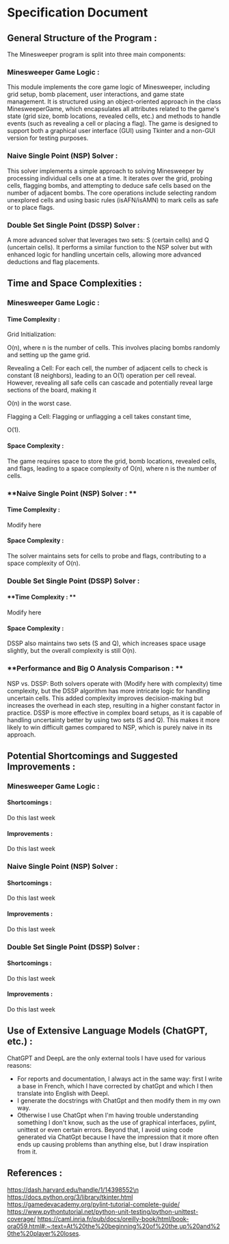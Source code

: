 # Specification Document

## **General Structure of the Program :**
The Minesweeper program is split into three main components:

### **Minesweeper Game Logic :**

This module implements the core game logic of Minesweeper, including grid setup, bomb placement, user interactions, and game state management.
It is structured using an object-oriented approach in the class MinesweeperGame, which encapsulates all attributes related to the game's state (grid size, bomb locations, revealed cells, etc.) and methods to handle events (such as revealing a cell or placing a flag).
The game is designed to support both a graphical user interface (GUI) using Tkinter and a non-GUI version for testing purposes.

### **Naive Single Point (NSP) Solver :**

This solver implements a simple approach to solving Minesweeper by processing individual cells one at a time.
It iterates over the grid, probing cells, flagging bombs, and attempting to deduce safe cells based on the number of adjacent bombs.
The core operations include selecting random unexplored cells and using basic rules (isAFN/isAMN) to mark cells as safe or to place flags.

### **Double Set Single Point (DSSP) Solver :**

A more advanced solver that leverages two sets: S (certain cells) and Q (uncertain cells).
It performs a similar function to the NSP solver but with enhanced logic for handling uncertain cells, allowing more advanced deductions and flag placements.

## **Time and Space Complexities :**

### **Minesweeper Game Logic :**

#### **Time Complexity :**

Grid Initialization: 

O(n), where n is the number of cells. This involves placing bombs randomly and setting up the game grid.

Revealing a Cell: For each cell, the number of adjacent cells to check is constant (8 neighbors), leading to an O(1) operation per cell reveal. However, revealing all safe cells can cascade and potentially reveal large sections of the board, making it 

O(n) in the worst case.

Flagging a Cell: Flagging or unflagging a cell takes constant time, 

O(1).

#### **Space Complexity :**

The game requires space to store the grid, bomb locations, revealed cells, and flags, leading to a space complexity of 
O(n), where n is the number of cells. 

### **Naive Single Point (NSP) Solver : **

#### **Time Complexity :**

Modify here

#### **Space Complexity :**

The solver maintains sets for cells to probe and flags, contributing to a space complexity of O(n).


### **Double Set Single Point (DSSP) Solver :**

#### **Time Complexity : **

Modify here

#### **Space Complexity :**
DSSP also maintains two sets (S and Q), which increases space usage slightly, but the overall complexity is still O(n).


### **Performance and Big O Analysis Comparison : ** 
NSP vs. DSSP:
Both solvers operate with (Modify here with complexity) time complexity, but the DSSP algorithm has more intricate logic for handling uncertain cells. This added complexity improves decision-making but increases the overhead in each step, resulting in a higher constant factor in practice.
DSSP is more effective in complex board setups, as it is capable of handling uncertainty better by using two sets (S and Q). This makes it more likely to win difficult games compared to NSP, which is purely naive in its approach.


## **Potential Shortcomings and Suggested Improvements :**

### **Minesweeper Game Logic :**

#### **Shortcomings :**

Do this last week

#### **Improvements :**

Do this last week


### **Naive Single Point (NSP) Solver :**

#### **Shortcomings :**

Do this last week

#### **Improvements :**

Do this last week

### **Double Set Single Point (DSSP) Solver :**

#### **Shortcomings :**

Do this last week

#### **Improvements :**

Do this last week

## **Use of Extensive Language Models (ChatGPT, etc.) :**

ChatGPT and DeepL are the only external tools I have used for various reasons:
- For reports and documentation, I always act in the same way: first I write a base in French, which I have corrected by chatGpt and which I then translate into English with Deepl.
- I generate the docstrings with ChatGpt and then modify them in my own way.
- Otherwise I use ChatGpt when I'm having trouble understanding something I don't know, such as the use of graphical interfaces, pylint, unittest or even certain errors. Beyond that, I avoid using code generated via ChatGpt because I have the impression that it more often ends up causing problems than anything else, but I draw inspiration from it.


## **References :**
https://dash.harvard.edu/handle/1/14398552\n
https://docs.python.org/3/library/tkinter.html
https://gamedevacademy.org/pylint-tutorial-complete-guide/
https://www.pythontutorial.net/python-unit-testing/python-unittest-coverage/
https://caml.inria.fr/pub/docs/oreilly-book/html/book-ora059.html#:~:text=At%20the%20beginning%20of%20the,up%20and%20the%20player%20loses.